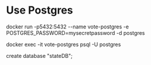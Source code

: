 
# Use Postgres
docker run -p5432:5432 --name vote-postgres -e POSTGRES_PASSWORD=mysecretpassword -d postgres

docker exec -it vote-postgres psql -U postgres

create database "stateDB";